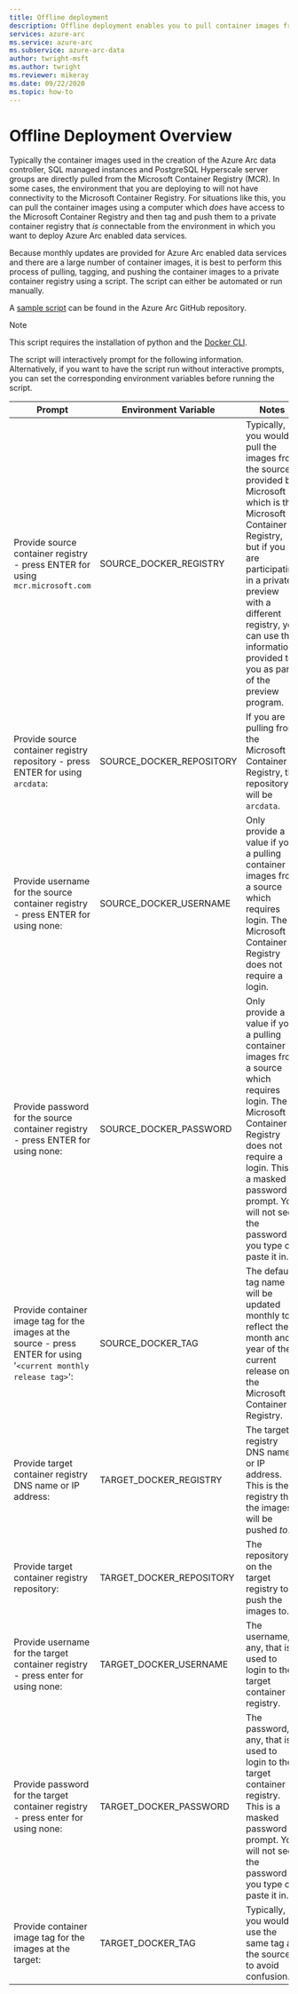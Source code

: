 ```yaml
---
title: Offline deployment
description: Offline deployment enables you to pull container images from a private container registry instead of pulling from the Microsoft Container Registry.
services: azure-arc
ms.service: azure-arc
ms.subservice: azure-arc-data
author: twright-msft
ms.author: twright
ms.reviewer: mikeray
ms.date: 09/22/2020
ms.topic: how-to
---
```


# Offline Deployment Overview

Typically the container images used in the creation of the Azure Arc data controller, SQL managed instances and PostgreSQL Hyperscale server groups are directly pulled from the Microsoft Container Registry (MCR). In some cases, the environment that you are deploying to will not have connectivity to the Microsoft Container Registry.  For situations like this, you can pull the container images using a computer which _does_ have access to the Microsoft Container Registry and then tag and push them to a private container registry that _is_ connectable from the environment in which you want to deploy Azure Arc enabled data services.

Because monthly updates are provided for Azure Arc enabled data services and there are a large number of container images, it is best to perform this process of pulling, tagging, and pushing the container images to a private container registry using a script.  The script can either be automated or run manually.

A [sample script](https://raw.githubusercontent.com/microsoft/azure_arc/master/arc_data_services/deploy/scripts/pull-and-push-arc-data-services-images-to-private-registry.py) can be found in the Azure Arc GitHub repository.

> [!NOTE]
> This script requires the installation of python and the [Docker CLI](https://docs.docker.com/install/).

The script will interactively prompt for the following information.  Alternatively, if you want to have the script run without interactive prompts, you can set the corresponding environment variables before running the script.

|Prompt|Environment Variable|Notes|
|---|---|---|
|Provide source container registry - press ENTER for using `mcr.microsoft.com`|SOURCE_DOCKER_REGISTRY|Typically, you would pull the images from the source provided by Microsoft which is the Microsoft Container Registry, but if you are participating in a private preview with a different registry, you can use the information provided to you as part of the preview program.|
|Provide source container registry repository - press ENTER for using `arcdata`:|SOURCE_DOCKER_REPOSITORY|If you are pulling from the Microsoft Container Registry, the repository will be `arcdata`.|
|Provide username for the source container registry - press ENTER for using none:|SOURCE_DOCKER_USERNAME|Only provide a value if you a pulling container images from a source which requires login.  The Microsoft Container Registry does not require a login.|
|Provide password for the source container registry - press ENTER for using none:|SOURCE_DOCKER_PASSWORD|Only provide a value if you a pulling container images from a source which requires login.  The Microsoft Container Registry does not require a login. This is a masked password prompt.  You will not see the password if you type or paste it in.|
|Provide container image tag for the images at the source - press ENTER for using '`<current monthly release tag>`':|SOURCE_DOCKER_TAG|The default tag name will be updated monthly to reflect the month and year of the current release on the Microsoft Container Registry.|
|Provide target container registry DNS name or IP address:|TARGET_DOCKER_REGISTRY|The target registry DNS name or IP address.  This is the registry that the images will be pushed _to_.|
|Provide target container registry repository:|TARGET_DOCKER_REPOSITORY|The repository on the target registry to push the images to.|
|Provide username for the target container registry - press enter for using none:|TARGET_DOCKER_USERNAME|The username, if any, that is used to login to the target container registry.|
|Provide password for the target container registry - press enter for using none:|TARGET_DOCKER_PASSWORD|The password, if any, that is used to login to the target container registry. This is a masked password prompt.  You will not see the password if you type or paste it in.|
|Provide container image tag for the images at the target:|TARGET_DOCKER_TAG|Typically, you would use the same tag as the source to avoid confusion.|